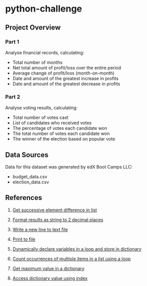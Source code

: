 # python-challenge

## Project Overview

### Part 1

Analyse financial records, calculating:

* Total number of months
* Net total amount of profit/loss over the entire period
* Average change of profit/loss (month-on-month)
* Date and amount of the greatest increase in profits
* Date and amount of the greatest decrease in profits

### Part 2

Analyse voting results, calculating:

* Total number of votes cast
* List of candidates who received votes
* The percentage of votes each candidate won
* The total number of votes each candidate won
* The winner of the election based on popular vote

## Data Sources

Data for this dataset was generated by edX Boot Camps LLC:

* budget_data.csv
* election_data.csv

## References

1. [Get successive element difference in list](https://www.geeksforgeeks.org/python-generate-successive-element-difference-list/)

2. [Format results as string to 2 decimal places](https://www.askpython.com/python/built-in-methods/format-2-decimal-places)

3. [Write a new line to text file](https://www.pythontutorial.net/python-basics/python-write-text-file/)

4. [Print to file](https://blog.enterprisedna.co/python-write-to-file/)

5. [Dynamically declare variables in a loop and store in dictionary](https://python.plainenglish.io/how-to-dynamically-declare-variables-inside-a-loop-in-python-21e6880aaf8a)

6. [Count occurrences of multiple items in a list using a loop](https://discuss.codecademy.com/t/is-it-possible-to-count-the-occurrences-of-multiple-items-in-a-list-using-a-single-loop/377325 )

7. [Get maximum value in a dictionary](https://note.nkmk.me/en/python-dict-value-max-min/)

8. [Access dictionary value using index](https://stackoverflow.com/questions/15114843/accessing-dictionary-value-by-index-in-python)
